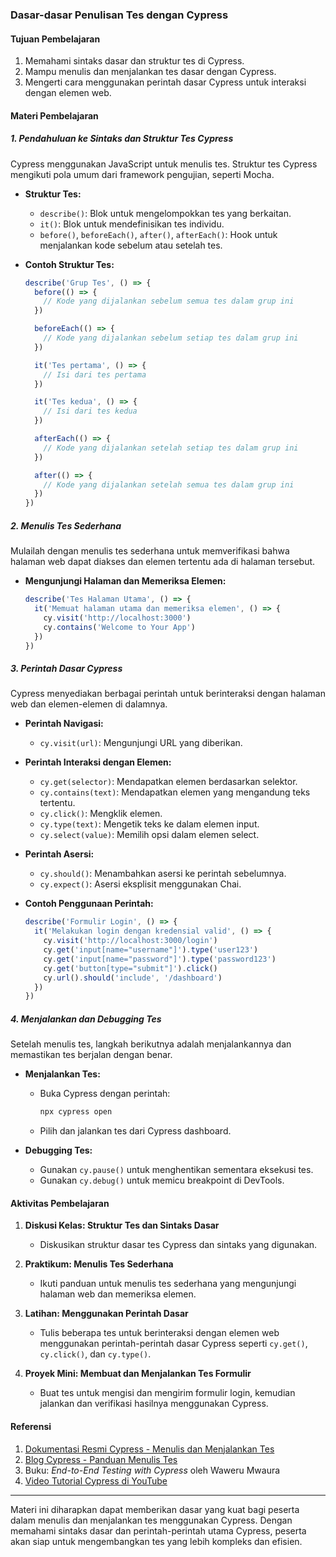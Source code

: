 ### Dasar-dasar Penulisan Tes dengan Cypress

#### Tujuan Pembelajaran
1. Memahami sintaks dasar dan struktur tes di Cypress.
2. Mampu menulis dan menjalankan tes dasar dengan Cypress.
3. Mengerti cara menggunakan perintah dasar Cypress untuk interaksi dengan elemen web.

#### Materi Pembelajaran

##### 1. Pendahuluan ke Sintaks dan Struktur Tes Cypress
Cypress menggunakan JavaScript untuk menulis tes. Struktur tes Cypress mengikuti pola umum dari framework pengujian, seperti Mocha.

- **Struktur Tes:**
  - `describe()`: Blok untuk mengelompokkan tes yang berkaitan.
  - `it()`: Blok untuk mendefinisikan tes individu.
  - `before()`, `beforeEach()`, `after()`, `afterEach()`: Hook untuk menjalankan kode sebelum atau setelah tes.

- **Contoh Struktur Tes:**
  ```javascript
  describe('Grup Tes', () => {
    before(() => {
      // Kode yang dijalankan sebelum semua tes dalam grup ini
    })

    beforeEach(() => {
      // Kode yang dijalankan sebelum setiap tes dalam grup ini
    })

    it('Tes pertama', () => {
      // Isi dari tes pertama
    })

    it('Tes kedua', () => {
      // Isi dari tes kedua
    })

    afterEach(() => {
      // Kode yang dijalankan setelah setiap tes dalam grup ini
    })

    after(() => {
      // Kode yang dijalankan setelah semua tes dalam grup ini
    })
  })
  ```

##### 2. Menulis Tes Sederhana
Mulailah dengan menulis tes sederhana untuk memverifikasi bahwa halaman web dapat diakses dan elemen tertentu ada di halaman tersebut.

- **Mengunjungi Halaman dan Memeriksa Elemen:**
  ```javascript
  describe('Tes Halaman Utama', () => {
    it('Memuat halaman utama dan memeriksa elemen', () => {
      cy.visit('http://localhost:3000')
      cy.contains('Welcome to Your App')
    })
  })
  ```

##### 3. Perintah Dasar Cypress
Cypress menyediakan berbagai perintah untuk berinteraksi dengan halaman web dan elemen-elemen di dalamnya.

- **Perintah Navigasi:**
  - `cy.visit(url)`: Mengunjungi URL yang diberikan.
  
- **Perintah Interaksi dengan Elemen:**
  - `cy.get(selector)`: Mendapatkan elemen berdasarkan selektor.
  - `cy.contains(text)`: Mendapatkan elemen yang mengandung teks tertentu.
  - `cy.click()`: Mengklik elemen.
  - `cy.type(text)`: Mengetik teks ke dalam elemen input.
  - `cy.select(value)`: Memilih opsi dalam elemen select.

- **Perintah Asersi:**
  - `cy.should()`: Menambahkan asersi ke perintah sebelumnya.
  - `cy.expect()`: Asersi eksplisit menggunakan Chai.

- **Contoh Penggunaan Perintah:**
  ```javascript
  describe('Formulir Login', () => {
    it('Melakukan login dengan kredensial valid', () => {
      cy.visit('http://localhost:3000/login')
      cy.get('input[name="username"]').type('user123')
      cy.get('input[name="password"]').type('password123')
      cy.get('button[type="submit"]').click()
      cy.url().should('include', '/dashboard')
    })
  })
  ```

##### 4. Menjalankan dan Debugging Tes
Setelah menulis tes, langkah berikutnya adalah menjalankannya dan memastikan tes berjalan dengan benar.

- **Menjalankan Tes:**
  - Buka Cypress dengan perintah:
    ```bash
    npx cypress open
    ```
  - Pilih dan jalankan tes dari Cypress dashboard.

- **Debugging Tes:**
  - Gunakan `cy.pause()` untuk menghentikan sementara eksekusi tes.
  - Gunakan `cy.debug()` untuk memicu breakpoint di DevTools.

#### Aktivitas Pembelajaran
1. **Diskusi Kelas: Struktur Tes dan Sintaks Dasar**
   - Diskusikan struktur dasar tes Cypress dan sintaks yang digunakan.

2. **Praktikum: Menulis Tes Sederhana**
   - Ikuti panduan untuk menulis tes sederhana yang mengunjungi halaman web dan memeriksa elemen.

3. **Latihan: Menggunakan Perintah Dasar**
   - Tulis beberapa tes untuk berinteraksi dengan elemen web menggunakan perintah-perintah dasar Cypress seperti `cy.get()`, `cy.click()`, dan `cy.type()`.

4. **Proyek Mini: Membuat dan Menjalankan Tes Formulir**
   - Buat tes untuk mengisi dan mengirim formulir login, kemudian jalankan dan verifikasi hasilnya menggunakan Cypress.

#### Referensi
1. [Dokumentasi Resmi Cypress - Menulis dan Menjalankan Tes](https://docs.cypress.io/guides/getting-started/writing-your-first-test)
2. [Blog Cypress - Panduan Menulis Tes](https://www.cypress.io/blog)
3. Buku: *End-to-End Testing with Cypress* oleh Waweru Mwaura
4. [Video Tutorial Cypress di YouTube](https://www.youtube.com/c/CypressIo)

---

Materi ini diharapkan dapat memberikan dasar yang kuat bagi peserta dalam menulis dan menjalankan tes menggunakan Cypress. Dengan memahami sintaks dasar dan perintah-perintah utama Cypress, peserta akan siap untuk mengembangkan tes yang lebih kompleks dan efisien.

